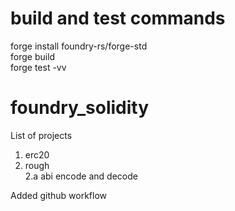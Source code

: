 
# build and test commands
forge install foundry-rs/forge-std<br/>
forge build<br/>
forge test -vv<br/>


# foundry_solidity
List of projects <br>

1. erc20 <br>
2. rough <br>
2.a abi encode and decode <br>

Added github workflow
